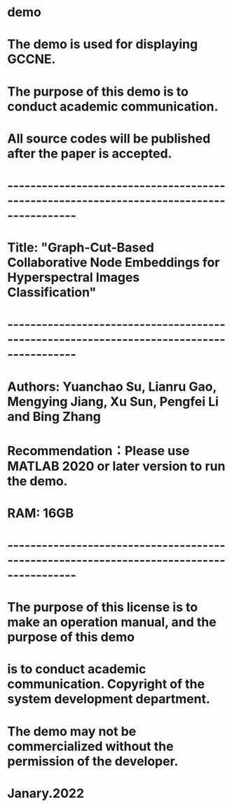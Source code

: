 # demo
# The demo is used for displaying GCCNE.
# The purpose of this demo is to conduct academic communication. 
# All source codes will be published after the paper is accepted.
#
# ----------------------------------------------------------------------------------------
# Title: "Graph-Cut-Based Collaborative Node Embeddings for Hyperspectral Images Classification"
#
# ----------------------------------------------------------------------------------------
# Authors: Yuanchao Su, Lianru Gao, Mengying Jiang, Xu Sun, Pengfei Li and Bing Zhang
# Recommendation：Please use MATLAB 2020 or later version to run the demo.
# RAM: 16GB
#
# ----------------------------------------------------------------------------------------
# The purpose of this license is to make an operation manual, and the purpose of this demo
# is to conduct academic communication. Copyright of the system development department. 
# The demo may not be commercialized without the permission of the developer.
#
# Janary.2022
